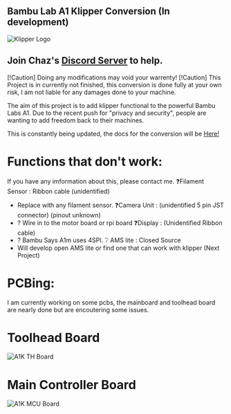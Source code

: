 ## Bambu Lab A1 Klipper Conversion (In development)

![Klipper Logo](/images/logo_new.png)

## Join Chaz's [**Discord Server**](https://discord.gg/W6B5mBejuC) to help.


[!Caution]
Doing any modifications may void your warrenty!
[!Caution]
This Project is in currently not finished, this conversion is done fully at your own risk, I am not liable for any damages done to your machine. 


The aim of this project is to add klipper functional to the powerful Bambu Labs A1.
Due to the recent push for "privacy and security", people are wanting to add freedom back to their machines.

This is constantly being updated, the docs for the conversion will be [Here!](https://devcyclonekittentrihex.github.io/A1K-Documentation/Docs/)





# Functions that don't work:
If you have any imformation about this, please contact me.
❓Filament Sensor : Ribbon cable (unidentified)
- Replace with any filament sensor.
❓Camera Unit : (unidentified 5 pin JST connector) (pinout unknown)
- ? Wire in to the motor board or rpi board
❓Display : (Unidentified Ribbon cable)
- ? Bambu Says A1m uses 4SPI.
❔ AMS lite : Closed Source
- Will develop open AMS lite or find one that can work with klipper (Next Project)

# PCBing:
I am currently working on some pcbs, the mainboard and toolhead board are nearly done but are encoutering some issues.


# Toolhead Board 
![A1K TH Board](none_atm)

# Main Controller Board 
![A1K MCU Board](none_atm)
